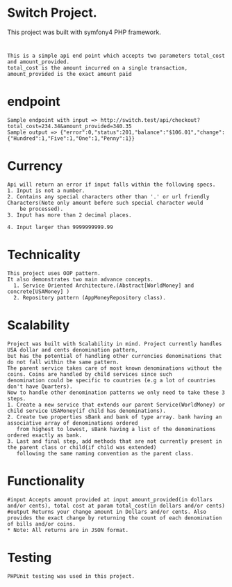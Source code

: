 # Switch Project.
This project was built with symfony4 PHP framework.
#
    This is a simple api end point which accepts two parameters total_cost and amount_provided.
    total_cost is the amount incurred on a single transaction, amount_provided is the exact amount paid

#   endpoint
    Sample endpoint with input => http://switch.test/api/checkout?total_cost=234.34&amount_provided=340.35
    Sample output => {"error":0,"status":201,"balance":"$106.01","change":{"Hundred":1,"Five":1,"One":1,"Penny":1}}

#   Currency
    Api will return an error if input falls within the following specs.
    1. Input is not a number.
    2. Contains any special characters other than '.' or url friendly Characters(Note only amount before such special character would
        be processed).
    3. Input has more than 2 decimal places.

    4. Input larger than 9999999999.99

#   Technicality
    This project uses OOP pattern.
    It also demonstrates two main advance concepts.
      1. Service Oriented Architecture.(Abstract[WorldMoney] and concrete[USAMoney] )
      2. Repository pattern (AppMoneyRepository class).

#   Scalability
    Project was built with Scalability in mind. Project currently handles USA dollar and cents denomination pattern,
    but has the potential of handling other currencies denominations that do not fall within the same pattern.
    The parent service takes care of most known denominations without the coins. Coins are handled by child services since such
    denomination could be specific to countries (e.g a lot of countries don't have Quarters).
    Now to handle other denomination patterns we only need to take these 3 steps.
    1. Create a new service that extends our parent Service(WorldMoney) or child service USAMoney(if child has denominations).
    2. Create two properties sBank and bank of type array. bank having an associative array of denominations ordered
       from highest to lowest, sBank having a list of the denominations ordered exactly as bank.
    3. Last and final step, add methods that are not currently present in the parent class or child(if child was extended)
       following the same naming convention as the parent class.


#   Functionality
    #input Accepts amount provided at input amount_provided(in dollars and/or cents), total cost at param total_cost(in dollars and/or cents)
    #output Returns your change amount in Dollars and/or cents. Also provides the exact change by returning the count of each denomination of bills and/or coins.
    * Note: All returns are in JSON format.

#   Testing
    PHPUnit testing was used in this project.
